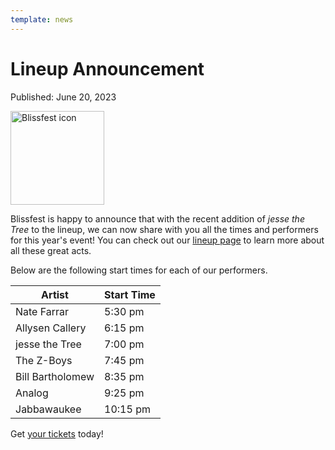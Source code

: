 ```yaml
---
template: news
---
```


# Lineup Announcement

<span class="publish-date">Published: June 20, 2023</span>

<img
  src="/assets/images/bliss-icon-sm.webp"
  width="150"
  height="150"
  alt="Blissfest icon"
/>

Blissfest is happy to announce that with the recent addition of _jesse the Tree_ to the lineup, we can now share with you all the times and performers for this year's event!  You can check out our [lineup page](/lineup/) to learn more about all these great acts.

Below are the following start times for each of our performers.


|   Artist          | Start Time |
|-------------------|------------|
| Nate Farrar       |  5:30 pm   |
| Allysen Callery   |  6:15 pm   |
| jesse the Tree    |  7:00 pm   |
| The Z-Boys        |  7:45 pm   |
| Bill Bartholomew  |  8:35 pm   |
| Analog            |  9:25 pm   |
| Jabbawaukee       |  10:15 pm  |


Get [your tickets](/tickets/) today!